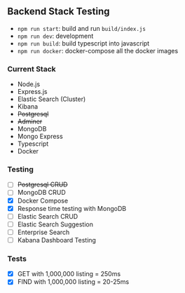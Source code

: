 ## Backend Stack Testing

- `npm run start`: build and run `build/index.js`
- `npm run dev`: development
- `npm run build`: build typescript into javascript
- `npm run docker`: docker-compose all the docker images

### Current Stack
  - Node.js
  - Express.js
  - Elastic Search (Cluster)
  - Kibana
  - ~~Postgresql~~
  - ~~Adminer~~
  - MongoDB
  - Mongo Express
  - Typescript
  - Docker

### Testing
  - [ ] ~~Postgresql CRUD~~
  - [ ] MongoDB CRUD
  - [x] Docker Compose 
  - [x] Response time testing with MongoDB
  - [ ] Elastic Search CRUD
  - [ ] Elastic Search Suggestion
  - [ ] Enterprise Search
  - [ ] Kabana Dashboard Testing

### Tests
- [x] GET with 1,000,000 listing = 250ms
- [x] FIND with 1,000,000 listing = 20-25ms